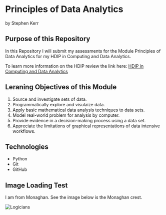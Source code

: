 # Principles of Data Analytics

by Stephen Kerr

## Purpose of this Repository 
In this Repository I will submit my assessments for the Module Principles of Data Analytics for my HDIP in Computing and Data Analytics.

To learn more information on the HDIP review the link here: [HDIP in Computing and Data Analytics](https://www.atu.ie/courses/higher-diploma-in-science-data-analytics)

## Leraning Objectives of this Module
1. Source and investigate sets of data.
2. Programmatically explore and visulaize data.
3. Apply basic mathematical data analysis techniques to data sets.
4. Model real-world problem for analysis by computer. 
5. Provide evidence in a decision-making process using a data set.
6. Appreciate the limitations of graphical representations of data intensive workflows.

## Technologies 

- Python
- Git
- GitHub

## Image Loading Test
I am from Monaghan. See the image below is the Monaghan crest.

![Logicians](https://encrypted-tbn0.gstatic.com/images?q=tbn:ANd9GcTPwzzASC-zOU_HTuat06X71asvPAJ_CWXzrA&s)